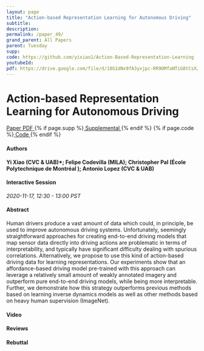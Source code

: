 ```yaml
---
layout: page
title: "Action-based Representation Learning for Autonomous Driving"
subtitle: 
description:
permalink: /paper_49/
grand_parent: All Papers
parent: Tuesday
supp: 
code: https://github.com/yixiao1/Action-Based-Representation-Learning
youtubeId: 
pdf: https://drive.google.com/file/d/18G1dNx9fA3yxjpc-RR9OMfaNTiG8tCsX/view
---
```


# Action-based Representation Learning for Autonomous Driving

<a href="https://drive.google.com/file/d/18G1dNx9fA3yxjpc-RR9OMfaNTiG8tCsX/view" target="_blank" rel="noopener noreferrer" class="btn btn-blue"><i class="fa fa-file-text-o" aria-hidden="true"></i> Paper PDF </a> {% if page.supp %}<a href="" target="_blank" rel="noopener noreferrer" class="btn btn-green"><i class="fa fa-file-text-o" aria-hidden="true"></i> Supplemental </a>{% endif %} {% if page.code %}<a href="https://github.com/yixiao1/Action-Based-Representation-Learning" target="_blank" rel="noopener noreferrer" class="btn btn-green"><i class="fa fa-github" aria-hidden="true"></i> Code </a>{% endif %} 

#### Authors
**Yi Xiao (CVC & UAB)*; Felipe Codevilla (MILA); Christopher Pal (École Polytechnique de Montréal ); Antonio Lopez (CVC & UAB)**

#### Interactive Session
*2020-11-17, 12:30 - 13:00 PST*

#### Abstract
Human drivers produce a vast amount of data which could, in principle, be used to improve autonomous driving systems. Unfortunately, seemingly straightforward approaches for creating end-to-end driving models that map sensor data directly into driving actions are problematic in terms of interpretability, and typically have significant difficulty dealing with spurious correlations. Alternatively, we propose to use this kind of action-based driving data for learning representations. Our experiments show that an affordance-based driving model pre-trained with this approach can leverage a relatively small amount of weakly annotated imagery and outperform pure end-to-end driving models, while being more interpretable. Further, we demonstrate how this strategy outperforms previous methods based on learning inverse dynamics models as well as other methods based on heavy human supervision (ImageNet).


#### Video 

#### Reviews

#### Rebuttal

